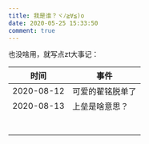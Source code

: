 ```yaml
---
title: 我是谁？ヾﾉ≧∀≦)o
date: 2020-05-25 15:33:50
comment: true
---
```






<!-- more -->

也没啥用，就写点zt大事记：

| 时间       | 事件             |
| ---------- | ---------------- |
| 2020-08-12 | 可爱的翟铭脱单了 |
| 2020-08-13 | 上垒是啥意思？  |
|            |                  |
|            |                  |
|            |                  |
|            |                  |
|            |                  |
|            |                  |
|            |                  |


